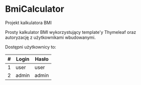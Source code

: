 # BmiCalculator
Projekt kalkulatora BMI

Prosty kalkulator BMI wykorzystujący template'y Thymeleaf oraz autoryzację z użytkownikami wbudowanymi.

Dostępni użytkownicy to: 

| # | Login | Hasło |
|---|-------|-------|
| 1 | user | user |
| 2 | admin | admin |
